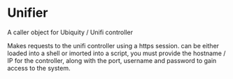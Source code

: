 # Unifier
A caller object for Ubiquity / Unifi controller

Makes requests to the unifi controller using a https session.
can be either loaded into a shell or imorted into a script, you must provide the hostname / IP for the controller, along with the port, username and password
to gain access to the system.
